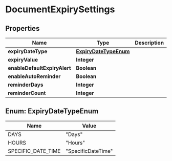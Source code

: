 

# DocumentExpirySettings


## Properties

| Name | Type | Description | Notes |
|------------ | ------------- | ------------- | -------------|
|**expiryDateType** | [**ExpiryDateTypeEnum**](#ExpiryDateTypeEnum) |  |  [optional] |
|**expiryValue** | **Integer** |  |  [optional] |
|**enableDefaultExpiryAlert** | **Boolean** |  |  [optional] |
|**enableAutoReminder** | **Boolean** |  |  [optional] |
|**reminderDays** | **Integer** |  |  [optional] |
|**reminderCount** | **Integer** |  |  [optional] |



## Enum: ExpiryDateTypeEnum

| Name | Value |
|---- | -----|
| DAYS | &quot;Days&quot; |
| HOURS | &quot;Hours&quot; |
| SPECIFIC_DATE_TIME | &quot;SpecificDateTime&quot; |




